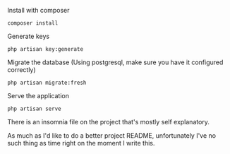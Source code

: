 Install with composer
```
composer install
```
Generate keys
```
php artisan key:generate
```
Migrate the database (Using postgresql, make sure you have it configured correctly)
```
php artisan migrate:fresh
```
Serve the application
```
php artisan serve
```

There is an insomnia file on the project that's mostly self explanatory.

As much as I'd like to do a better project README, unfortunately I've no such thing as time right on the moment I write this.
